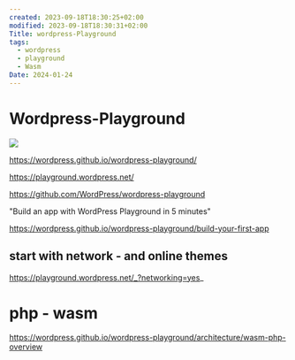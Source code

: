 ```yaml
---
created: 2023-09-18T18:30:25+02:00
modified: 2023-09-18T18:30:31+02:00
Title: wordpress-Playground
tags:
  - wordpress
  - playground
  - Wasm
Date: 2024-01-24
---
```


# Wordpress-Playground

![](20240124093903wpplay.png)

https://wordpress.github.io/wordpress-playground/

https://playground.wordpress.net/

https://github.com/WordPress/wordpress-playground

"Build an app with WordPress Playground in 5 minutes"

https://wordpress.github.io/wordpress-playground/build-your-first-app
## start with network - and online themes 

https://playground.wordpress.net/_?networking=yes_

# php - wasm

https://wordpress.github.io/wordpress-playground/architecture/wasm-php-overview
